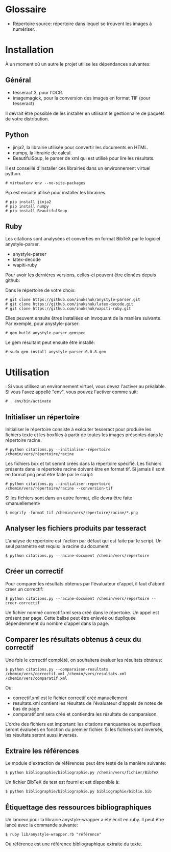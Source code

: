 Glossaire
=========
* Répertoire source: répertoire dans lequel se trouvent les images à numériser.

Installation
============
À un moment où un autre le projet utilise les dépendances suivantes:

Général
-------
* tesseract 3, pour l'OCR.
* imagemagick, pour la conversion des images en format TIF (pour tesseract)

Il devrait être possible de les installer en utilisant le gestionnaire de paquets de votre distribution.


Python
------
* jinja2, la librairie utilisée pour convertir les documents en HTML.
* numpy, la librairie de calcul.
* BeautifulSoup, le parser de xml qui est utilisé pour lire les résultats.

Il est conseillé d'installer ces librairies dans un environnement virtuel python.

    # virtualenv env --no-site-packages

Pip est ensuite utilisé pour installer les librairies.

    # pip install jinja2
    # pip install numpy
    # pip install BeautifulSoup

Ruby
----
Les citations sont analysées et converties en format BibTeX par le logiciel anystyle-parser.
* anystyle-parser
* latex-decode
* wapiti-ruby

Pour avoir les dernières versions, celles-ci peuvent être clonées depuis github:

Dans le répertoire de votre choix:

    # git clone https://github.com/inukshuk/anystyle-parser.git
    # git clone https://github.com/inukshuk/latex-decode.git
    # git clone https://github.com/inukshuk/wapiti-ruby.git

Elles peuvent ensuite êtres installées en invoquant de la manière suivante. Par exemple, pour anystyle-parser:

    # gem build anystyle-parser.gemspec

Le gem résultant peut ensuite être installé:

    # sudo gem install anystyle-parser-0.0.8.gem

Utilisation
===========
:
Si vous utilisez un environnement virtuel, vous devez l'activer au préalable. Si vous l'avez appellé "env",
vous pouvez l'activer comme suit:

    # . env/bin/activate

Initialiser un répertoire
-------------------------
Initialiser le répertoire consiste à exécuter tesseract pour produire les fichiers texte et les boxfiles à partir de toutes les images présentes dans le répertoire racine.

    # python citations.py --initialiser-répertoire /chemin/vers/répertoire/racine

Les fichiers box et txt seront créés dans la répertoire spécifié. Les fichiers présents dans le répertoire racine doivent être en format tif. Si jamais il sont en format png peut être faite par le script:

    # python citations.py --initialiser-repertoire /chemin/vers/répertoire/racine --conversion-tif

Si les fichiers sont dans un autre format, elle devra être faite «manuellement»
    
    $ mogrify -format tif /chemin/vers/répertoire/racine/*.png

Analyser les fichiers produits par tesseract
--------------------------------------------
L'analyse de répertoire est l'action par défaut qui est faite par le script. Un seul paramètre est requis: la racine du document

    $ python citations.py --racine-document /chemin/vers/répertoire

Créer un correctif
------------------
Pour comparer les résultats obtenus par l'évaluateur d'appel, il faut d'abord créer un correctif:

    $ python citations.py --racine-document /chemin/vers/répertoire --creer-correctif

Un fichier nommé correctif.xml sera créé dans le répertoire. Un appel est présent par page. Cette balise peut être enlevée ou dupliquée dépendemment du nombre d'appel dans la page.

Comparer les résultats obtenus à ceux du correctif
--------------------------------------------------
Une fois le correctif complété, on souhaitera évaluer les résultats obtenus:

    $ python citations.py --comparaison-resultats /chemin/vers/correctif.xml /chemin/vers/resultats.xml /chemin/vers/comparatif.xml

Où:
* correctif.xml est le fichier correctif créé manuellement
* resultats.xml contient les résultats de l'évaluateur d'appels de notes de bas de page
* comparatif.xml sera créé et contiendra les résultats de comparaison.

L'ordre des fichiers est important: les citations manquantes ou superflues seront évaluées en fonction du premier fichier. Si les fichiers sont inversés, les résultats seront aussi inversés.

Extraire les références
-----------------------
Le module d'extraction de références peut être testé de la manière suivante:

    $ python bibliographie/bibliographie.py /chemin/vers/fichier/BibTeX

Un fichier BibTeX de test est fourni et est disponible à:

    $ python bibliographie/bibliographie.py bibliographie/biblio.bib

Étiquettage des ressources bibliographiques
-------------------------------------------
Un lanceur pour la librairie anystyle-wrapper a été écrit en ruby. Il peut être lancé avec la commande suivante:

    $ ruby lib/anystyle-wrapper.rb "référence"

Où référence est une référence bibliographique extraite du texte.
